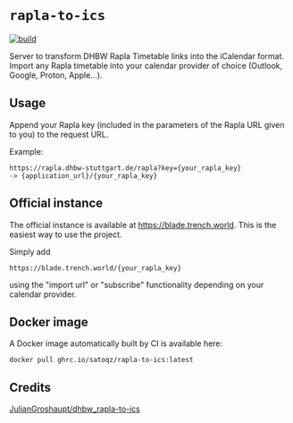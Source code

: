 # `rapla-to-ics`

[![build](https://github.com/satoqz/rapla-to-ics/actions/workflows/build.yml/badge.svg)](https://github.com/satoqz/rapla-to-ics/actions/workflows/build.yml)

Server to transform DHBW Rapla Timetable links into the iCalendar format.
Import any Rapla timetable into your calendar provider of choice (Outlook, Google, Proton, Apple...).

## Usage

Append your Rapla key (included in the parameters of the Rapla URL given to you) to the request URL.

Example:

```
https://rapla.dhbw-stuttgart.de/rapla?key={your_rapla_key}
-> {application_url}/{your_rapla_key}
```

## Official instance

The official instance is available at https://blade.trench.world.
This is the easiest way to use the project.

Simply add

```
https://blade.trench.world/{your_rapla_key}
```

using the "import url" or "subscribe" functionality depending on your calendar provider.

## Docker image

A Docker image automatically built by CI is available here:

```
docker pull ghrc.io/satoqz/rapla-to-ics:latest
```

## Credits

[JulianGroshaupt/dhbw_rapla-to-ics](https://github.com/JulianGroshaupt/dhbw_rapla-to-ics)
